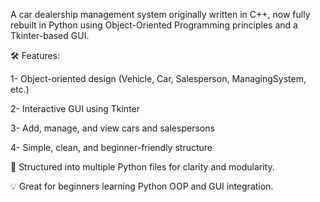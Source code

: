 A car dealership management system originally written in C++, now fully rebuilt in Python using Object-Oriented Programming principles and a Tkinter-based GUI.

🛠️ Features:

1- Object-oriented design (Vehicle, Car, Salesperson, ManagingSystem, etc.)

2- Interactive GUI using Tkinter

3- Add, manage, and view cars and salespersons

4- Simple, clean, and beginner-friendly structure

📁 Structured into multiple Python files for clarity and modularity.

💡 Great for beginners learning Python OOP and GUI integration.